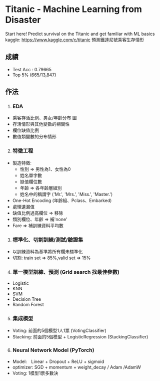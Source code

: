 # Titanic - Machine Learning from Disaster
Start here! Predict survival on the Titanic and get familiar with ML basics  
kaggle: https://www.kaggle.com/c/titanic
預測鐵達尼號乘客生存情形

## 成績

 * Test Acc : 0.79665
 * Top 5% (665/13,847)


## 作法

1. ### EDA
 * 乘客存活比例、男女/年齡分布
    圖
 * 存活情形與其他變數的相關性
 * 欄位缺值比例
 * 數值類變數的分布情形

2. ### 特徵工程
 * 製造特徵: 
    * 性別 => 男性為1、女性為0 
    * 姓名單字數
    * 缺值欄位數
    * 年齡 => 各年齡層組別
    * 姓名中的稱謂字 ('Mr.', 'Mrs.', 'Miss.', 'Master.')
 * One-Hot Encoding (年齡組、Pclass、Embarked) 
 * 處理遺漏值
  * 缺值比例過高欄位 => 移除
  * 類別欄位、年齡 => 補'none'
  * Fare => 補訓練資料平均數

3. ### 標準化、切割訓練/測試/驗證集
 * 以訓練資料為基準將所有欄未標準化
 * 切割: train set => 85%,valid  set => 15%

4. ### 單一模型訓練、預測 (Grid search 找最佳參數)
 * Logistic
 * KNN
 * SVM
 * Decision Tree
 * Random Forest 

5. ### 集成模型
 * Voting: 前面的5個模型1人1票 (VotingClassifier)
 * Stacking: 前面的5個模型 + LogisticRegression (StackingClassifier)

6. ### Neural Network Model (PyTorch)
 * Model:　Linear + Dropout + ReLU + sigmoid
 * optimizer: SGD + momentum + weight_decay / Adam /AdamW
 * Voting: 1模型1票多數決
